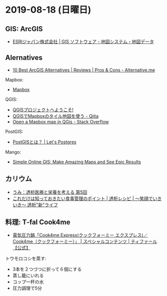 # 2019-08-18 (日曜日)

## GIS: ArcGIS

- [ESRIジャパン株式会社 | GIS ソフトウェア・地図システム・地図データ](https://www.esrij.com/)

## Alernatives

- [10 Best ArcGIS Alternatives | Reviews | Pros & Cons - Alternative.me](https://alternative.me/arcgis)

Mapbox:

- [Mapbox](https://www.mapbox.com/)

QGIS:

- [QGISプロジェクトへようこそ!](https://www.qgis.org/ja/site/index.html)
- [QGISでMapboxのタイル地図を使う - Qiita](https://qiita.com/kshigeru/items/5e074b07fdfa8b73075e)
- [Open a Mapbox map in QGis - Stack Overflow](https://stackoverflow.com/questions/22321251/open-a-mapbox-map-in-qgis)

PostGIS:

- [PostGISとは？ | Let's Postgres](https://lets.postgresql.jp/documents/tutorial/PostGIS/1)

Mango:

- [Simple Online GIS: Make Amazing Maps and See Epic Results](https://mangomap.com/)

## カリウム

- [うみ：透析医療と栄養を考える 第5回](https://www.chojurin.jp/umi/nutrition/15.php)
- [これだけは知っておきたい食事管理のポイント | 透析レシピ | ～笑顔でいきいき～ 透析"新"ライフ](https://www.kissei.co.jp/dialysis/recipe/point.html)

## 料理: T-fal Cook4me

- [電気圧力鍋「Cook4me Express(クックフォーミー エクスプレス)／Cook4me（クックフォーミー）」 | スペシャルコンテンツ | ティファール【公式】](https://www.t-fal.co.jp/sp/products/CA/multicooker/cook4me/)

トウモロコシを蒸す:

- 3本を２つづつに折って６個にする
- 蒸し籠にいれる
- コップ一杯の水
- 圧力調理で5分
